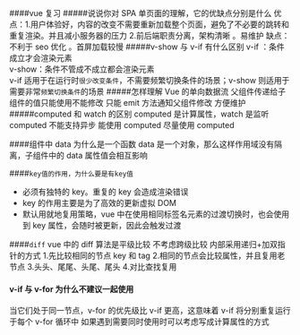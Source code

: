 ####vue 复习 #####说说你对 SPA 单页面的理解，它的优缺点分别是什么
优点：1.用户体验好，内容的改变不需要重新加载整个页面，避免了不必要的跳转和重复渲染。并且减小服务器的压力 2.前后端职责分离，架构清晰 。易维护
缺点：不利于 seo 优化 。首屏加载较慢
#####v-show 与 v-if 有什么区别
v-if ：条件成立才会渲染元素  
v-show：条件不管成不成立都会渲染元素  
v-if 适用于在运行时`很少改变条件`，不需要频繁切换条件的场景；v-show 则适用于需要非常`频繁切换条件`的场景 #####怎样理解 Vue 的单向数据流
父组件传递给子组件的值只能使用不能修改 只能 emit 方法通知父组件修改 方便维护
#####computed 和 watch 的区别
computed 是计算属性，watch 是监听 computed 不能支持异步 能使用 computed 尽量使用 computed

####组件中 data 为什么是一个函数
data 是一个对象，那么这样作用域没有隔离，子组件中的 data 属性值会相互影响

####`key值的作用，为什么要是有key值`

- 必须有独特的 key。重复的 key 会造成渲染错误
- key 的作用主要是为了高效的更新虚拟 DOM
- 默认用就地复用策略，vue 中在使用相同标签名元素的过渡切换时，也会使用到 key 属性，会随时被更新，因此会触发过渡

####`diff`
vue 中的 diff 算法是平级比较 不考虑跨级比较 内部采用递归+加双指针的方式 1.先比较相同的节点 key 和 tag 2.相同的节点会比较属性，并且复用老节点 3.头头、尾尾、头尾、尾头 4.对比查找复用

#### v-if 与 v-for 为什么不建议一起使用

当它们处于同一节点，v-for 的优先级比 v-if 更高，这意味着 v-if 将分别重复运行于每个 v-for 循环中
如果遇到需要同时使用时可以考虑写成计算属性的方式
